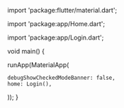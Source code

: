 import 'package:flutter/material.dart';

import 'package:app/Home.dart';

import 'package:app/Login.dart';

void main() {

  runApp(MaterialApp(
  
    debugShowCheckedModeBanner: false,
    home: Login(),
  ));
}
